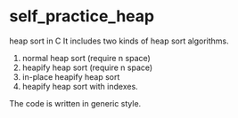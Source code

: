 # self_practice_heap
heap sort in C
It includes two kinds of heap sort algorithms.
   1. normal heap sort (require n space)
   2. heapify heap sort (require n space)
   3. in-place heapify heap sort
   4. heapify heap sort with indexes.

The code is written in generic style.
